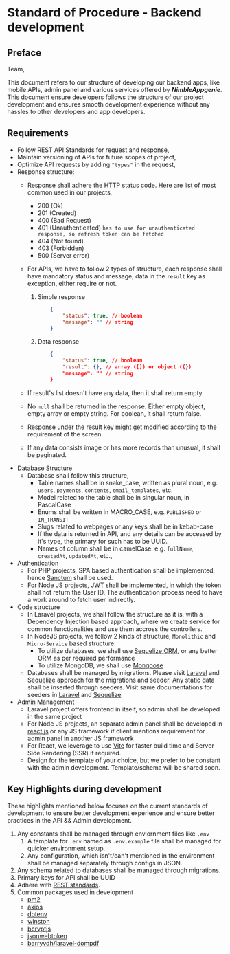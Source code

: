 # Standard of Procedure - Backend development

## Preface

Team,

This document refers to our structure of developing our backend apps, like mobile APIs, admin panel and various services offered by ***NimbleAppgenie***.
This document ensure developers follows the structure of our project development and ensures smooth development experience without any hassles to other developers and app developers.

## Requirements

- Follow REST API Standards for request and response,
- Maintain versioning of APIs for future scopes of project,
- Optimize API requests by adding `"types"` in the request,
- Response structure:
  - Response shall adhere the HTTP status code. Here are list of most common used in our projects,
    - 200 (Ok)
    - 201 (Created)
    - 400 (Bad Request)
    - 401 (Unauthenticated) `has to use for unauthenticated response, so refresh token can be fetched`
    - 404 (Not found)
    - 403 (Forbidden)
    - 500 (Server error)
  - For APIs, we have to follow 2 types of structure, each response shall have mandatory status and message, data in the `result` key as exception, either require or not.
    1. Simple response

        ```json
            {
                "status": true, // boolean
                "message": "" // string
            }
        ```

    2. Data response

        ```json
            {
                "status": true, // boolean
                "result": {}, // array ([]) or object ({})
                "message": "" // string
            }
        ```

  - If result's list doesn't have any data, then it shall return empty.
  - No `null` shall be returned in the response. Either empty object, empty array or empty string. For boolean, it shall return false.
  - Response under the result key might get modified according to the requirement of the screen.
  - If any data consists image or has more records than unusual, it shall be paginated.
- Database Structure
  - Database shall follow this structure,
    - Table names shall be in snake_case, written as plural noun, e.g. `users`, `payments`, `contents`, `email_templates`, etc.
    - Model related to the table shall be in singular noun, in PascalCase
    - Enums shall be written in MACRO_CASE, e.g. `PUBLISHED` or `IN_TRANSIT`
    - Slugs related to webpages or any keys shall be in kebab-case
    - If the data is returned in API, and any details can be accessed by it's type, the primary for such has to be UUID.
    - Names of column shall be in camelCase. e.g. `fullName`, `createdAt`, `updatedAt`, etc.,
- Authentication
  - For PHP projects, SPA based authentication shall be implemented, hence [Sanctum](https://laravel.com/docs/sanctum) shall be used.
  - For Node JS projects, [JWT](https://www.npmjs.com/package/jsonwebtoken) shall be implemented, in which the token shall not return the User ID. The authentication process need to have a work around to fetch user indirectly.
- Code structure
  - In Laravel projects, we shall follow the structure as it is, with a Dependency Injection based approach, where we create service for common functionalities and use them accross the controllers.
  - In NodeJS projects, we follow 2 kinds of structure, `Monolithic` and `Micro-Service` based structure.
    - To utilize databases, we shall use [Sequelize ORM](https://sequelize.org/docs/v6/), or any better ORM as per required performance
    - To utilize MongoDB, we shall use [Mongoose](https://mongoosejs.com/docs/)
  - Databases shall be managed by migrations. Please visit [Laravel](https://laravel.com/docs/10.x/migrations) and [Sequelize](https://sequelize.org/docs/v6/other-topics/migrations/) approach for the migrations and seeder. Any static data shall be inserted through seeders. Visit same documentations for seeders in [Laravel](https://laravel.com/docs/seeding) and [Sequelize](https://sequelize.org/docs/v6/other-topics/migrations/#creating-the-first-seed)
- Admin Management
  - Laravel project offers frontend in itself, so admin shall be developed in the same project
  - For Node JS projects, an separate admin panel shall be developed in [react js](https://react.dev/learn) or any JS framework if client mentions requirement for admin panel in another JS framework
  - For React, we leverage to use [Vite](https://vite.dev/guide/#scaffolding-your-first-vite-project) for faster build time and Server Side Rendering (SSR) if required.
  - Design for the template of your choice, but we prefer to be constant with the admin development. Template/schema will be shared soon.

## Key Highlights during development

These highlights mentioned below focuses on the current standards of development to ensure better development experience and ensure better practices in the API && Admin development.

1. Any constants shall be managed through enviornment files like `.env`
   1. A template for `.env` named as `.env.example` file shall be managed for quicker environment setup.
   2. Any configuration, which isn't/can't mentioned in the environment shall be managed separately through configs in JSON.
2. Any schema related to databases shall be managed through migrations.
3. Primary keys for API shall be UUID
4. Adhere with [REST standards](https://restfulapi.net/).
5. Common packages used in development
   - [pm2](https://www.npmjs.com/package/pm2)
   - [axios](https://www.npmjs.com/package/axios)
   - [dotenv](https://www.npmjs.com/package/dotenv)
   - [winston](https://www.npmjs.com/package/winston)
   - [bcryptjs](https://www.npmjs.com/package/bcryptjs)
   - [jsonwebtoken](https://www.npmjs.com/package/jsonwebtoken)
   - [barryvdh/laravel-dompdf](https://packagist.org/packages/barryvdh/laravel-dompdf)
